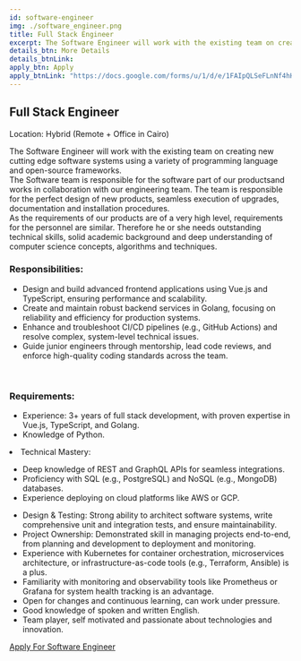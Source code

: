 ```yaml
---
id: software-engineer
img: ./software_engineer.png
title: Full Stack Engineer
excerpt: The Software Engineer will work with the existing team on creating new cutting edge software systems using a variety of programming language....
details_btn: More Details
details_btnLink:
apply_btn: Apply
apply_btnLink: "https://docs.google.com/forms/u/1/d/e/1FAIpQLSeFLnNf4hHoNJuTCfKzrcL4f8o938J0yHDjnHuk1b9rSEOqoQ/viewform?usp=pp_url&entry.576251367=Software+Engineer"
---
```


## Full Stack Engineer
Location: Hybrid (Remote + Office in Cairo)

The Software Engineer will work with the existing team on
creating new cutting edge software systems using a variety of
programming language and open-source frameworks.<br>
The Software team is responsible for the software part of our
productsand works in collaboration with our engineering team.
The team is responsible for the perfect design of new products,
seamless execution of upgrades, documentation and installation
procedures.<br>
As the requirements of our products are of a very high level,
requirements for the personnel are similar. Therefore he or she
needs outstanding technical skills, solid academic background
and deep understanding of computer science concepts, algorithms
and techniques.

### Responsibilities:

- Design and build advanced frontend applications using Vue.js and TypeScript, ensuring performance and scalability.
- Create and maintain robust backend services in Golang, focusing on reliability and efficiency for production systems.
- Enhance and troubleshoot CI/CD pipelines (e.g., GitHub Actions) and resolve complex, system-level technical issues.
- Guide junior engineers through mentorship, lead code reviews, and enforce high-quality coding standards across the team.

<br>

### Requirements:

- Experience: 3+ years of full stack development, with proven expertise in Vue.js, TypeScript, and Golang.
- Knowledge of Python.

<!-- - Technical Mastery:
  - Deep knowledge of REST and GraphQL APIs for seamless integrations.
  - Proficiency with SQL (e.g., PostgreSQL) and NoSQL (e.g., MongoDB) databases.
  - Experience deploying on cloud platforms like AWS or GCP. -->

<li class="list-disc list-inside px-5 text-base md:text-lg">Technical Mastery:</li>
  <ul>
  <li class="px-5 text-base md:text-lg">Deep knowledge of REST and GraphQL APIs for seamless integrations.</li>
  <li class="px-5 text-base md:text-lg">Proficiency with SQL (e.g., PostgreSQL) and NoSQL (e.g., MongoDB) databases.</li>
  <li class="px-5 text-base md:text-lg">Experience deploying on cloud platforms like AWS or GCP.</li>
  </ul>

- Design & Testing: Strong ability to architect software systems, write comprehensive unit and integration tests, and ensure maintainability.
- Project Ownership: Demonstrated skill in managing projects end-to-end, from planning and development to deployment and monitoring.
- Experience with Kubernetes for container orchestration, microservices architecture, or infrastructure-as-code tools (e.g., Terraform, Ansible) is a plus.
- Familiarity with monitoring and observability tools like Prometheus or Grafana for system health tracking is an advantage.
- Open for changes and continuous learning, can work under pressure.
- Good knowledge of spoken and written English.
- Team player, self motivated and passionate about technologies and innovation.


<div class="my-10">
<a class="inline w-full py-3 px-5 leading-none text-center text-white bg-blue-500 hover:bg-blue-600 font-semibold rounded shadow" href="https://docs.google.com/forms/d/e/1FAIpQLSeFLnNf4hHoNJuTCfKzrcL4f8o938J0yHDjnHuk1b9rSEOqoQ/viewform" target="_blank">Apply For Software Engineer
</a>
</div>
